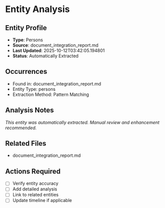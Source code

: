 # Entity Analysis

## Entity Profile
- **Type**: Persons
- **Source**: document_integration_report.md
- **Last Updated**: 2025-10-12T03:42:05.194801
- **Status**: Automatically Extracted

## Occurrences
- Found in: document_integration_report.md
- Entity Type: persons
- Extraction Method: Pattern Matching

## Analysis Notes
*This entity was automatically extracted. Manual review and enhancement recommended.*

## Related Files
- document_integration_report.md

## Actions Required
- [ ] Verify entity accuracy
- [ ] Add detailed analysis
- [ ] Link to related entities
- [ ] Update timeline if applicable
